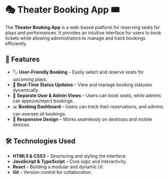 # 🎭 Theater Booking App 🎟️  

The **Theater Booking App** is a web-based platform for reserving seats for plays and performances. It provides an intuitive interface for users to book tickets while allowing administrators to manage and track bookings efficiently.

## 🌟 Features  

- 🏷️ **User-Friendly Booking** – Easily select and reserve seats for upcoming plays.  
- 🔄 **Real-Time Status Updates** – View and manage booking statuses dynamically.  
- 👥 **Separate User & Admin Views** – Users can book seats, while admins can approve/reject bookings.  
- 📊 **Booking Dashboard** – Users can track their reservations, and admins can oversee all bookings.  
- 🎨 **Responsive Design** – Works seamlessly on desktops and mobile devices.  

## 🛠️ Technologies Used  

- **HTML5 & CSS3** – Structuring and styling the interface.  
- **JavaScript & TypeScript** – Core logic and interactivity.  
- **React** – Building a modular and dynamic UI.  
- **Git** – Version control for collaboration.  
